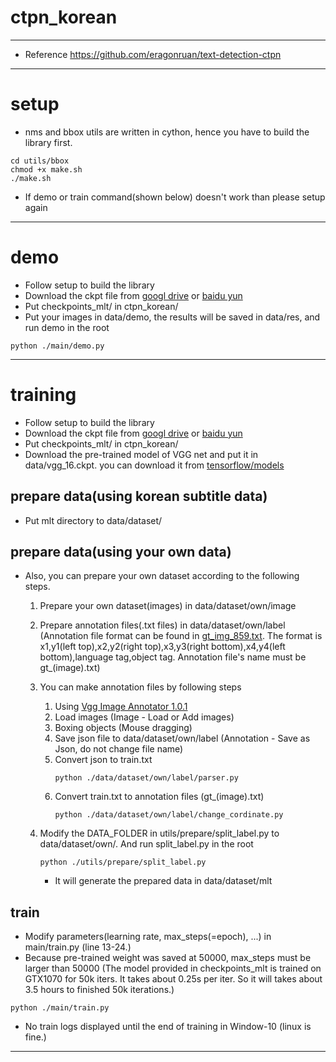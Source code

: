 # ctpn_korean

***
- Reference <https://github.com/eragonruan/text-detection-ctpn>
***
# setup
- nms and bbox utils are written in cython, hence you have to build the library first.
```shell
cd utils/bbox
chmod +x make.sh
./make.sh
```
- If demo or train command(shown below) doesn't work than please setup again
***
# demo
- Follow setup to build the library 
- Download the ckpt file from [googl drive](https://drive.google.com/file/d/1HcZuB_MHqsKhKEKpfF1pEU85CYy4OlWO/view?usp=sharing) or [baidu yun](https://pan.baidu.com/s/1BNHt_9fiqRPGmEXPaxaFXw)
- Put checkpoints_mlt/ in ctpn_korean/
- Put your images in data/demo, the results will be saved in data/res, and run demo in the root 
```shell
python ./main/demo.py
```
***
# training
- Follow setup to build the library 
- Download the ckpt file from [googl drive](https://drive.google.com/file/d/1HcZuB_MHqsKhKEKpfF1pEU85CYy4OlWO/view?usp=sharing) or [baidu yun](https://pan.baidu.com/s/1BNHt_9fiqRPGmEXPaxaFXw)
- Put checkpoints_mlt/ in ctpn_korean/
- Download the pre-trained model of VGG net and put it in data/vgg_16.ckpt. you can download it from [tensorflow/models](https://github.com/tensorflow/models/tree/1af55e018eebce03fb61bba9959a04672536107d/research/slim)

## prepare data(using korean subtitle data)
- Put mlt directory to data/dataset/

## prepare data(using your own data)
- Also, you can prepare your own dataset according to the following steps. 
    1. Prepare your own dataset(images) in data/dataset/own/image
    2. Prepare annotation files(.txt files) in data/dataset/own/label (Annotation file format can be found in [gt_img_859.txt](https://github.com/HONUBIN/ctpn_korean/tree/master/data/readme/gt_img_859.txt). The format is x1,y1(left top),x2,y2(right top),x3,y3(right bottom),x4,y4(left bottom),language tag,object tag. Annotation file's name must be gt_(image).txt)
    3. You can make annotation files by following steps
        1. Using [Vgg Image Annotator 1.0.1](https://www.robots.ox.ac.uk/~vgg/software/via/via-1.0.1.html)
        2. Load images (Image - Load or Add images)
        3. Boxing objects (Mouse dragging)
        4. Save json file to data/dataset/own/label (Annotation - Save as Json, do not change file name)
        5. Convert json to train.txt
            ```shell
            python ./data/dataset/own/label/parser.py
            ```
        6. Convert train.txt to annotation files (gt_(image).txt)
            ```shell
            python ./data/dataset/own/label/change_cordinate.py
            ```
        
    4. Modify the DATA_FOLDER in utils/prepare/split_label.py to data/dataset/own/. And run split_label.py in the root
        ```shell
        python ./utils/prepare/split_label.py
        ```
        - It will generate the prepared data in data/dataset/mlt


## train 
- Modify parameters(learning rate, max_steps(=epoch), ...) in main/train.py (line 13-24.)
- Because pre-trained weight was saved at 50000, max_steps must be larger than 50000 (The model provided in checkpoints_mlt is trained on GTX1070 for 50k iters. It takes about 0.25s per iter. So it will takes about 3.5 hours to finished 50k iterations.)
```shell
python ./main/train.py
```
- No train logs displayed until the end of training in Window-10 (linux is fine.)
***
